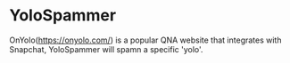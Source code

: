 # YoloSpammer
OnYolo(https://onyolo.com/) is a popular QNA website that integrates with Snapchat, YoloSpammer will spamn a specific 'yolo'.
